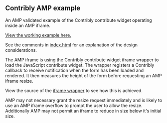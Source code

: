 ## Contribly AMP example

An AMP validated example of the Contribly contribute widget operating inside an AMP iframe.

[View the working example here.](http://contribly-amp-example.s3-website-eu-west-1.amazonaws.com/)

See the comments in [index.html](index.html) for an explanation of the design considerations.

The AMP iframe is using the Contribly contribute widget iframe wrapper to load the JavaScript contribute widget.
The wrapper registers a Contribly callback to receive notification when the form has been loaded and rendered.
It then measures the height of the form before requesting an AMP iframe resize.

View the source of the [iframe wrapper](https://s3-eu-west-1.amazonaws.com/contribly-widgets/contribute/amp-iframe.html) to see how this is achieved.

AMP may not necessary grant the resize request immediately and is likely to use an AMP iframe overflow to prompt the user to allow the resize.
Additionally AMP may not permit an iframe to reduce in size below it's initial size.

